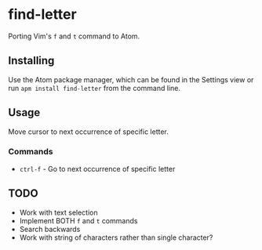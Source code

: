 find-letter
==========

Porting Vim's `f` and `t` command to Atom.

## Installing
Use the Atom package manager, which can be found in the Settings view or run `apm install find-letter` from the command line.

## Usage
Move cursor to next occurrence of specific letter.

### Commands

* `ctrl-f` - Go to next occurrence of specific letter

## TODO

* Work with text selection
* Implement BOTH `f` and `t` commands
* Search backwards
* Work with string of characters rather than single character?

